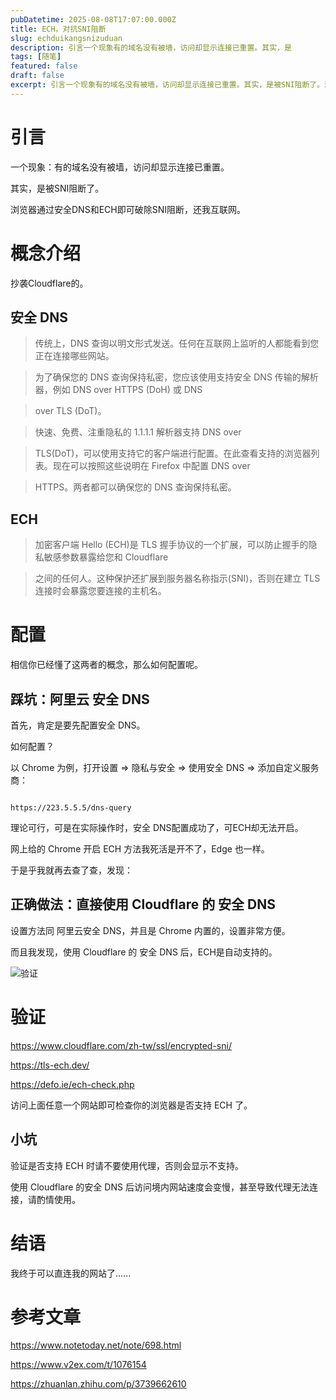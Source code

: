 ```yaml
---
pubDatetime: 2025-08-08T17:07:00.000Z
title: ECH，对抗SNI阻断
slug: echduikangsnizuduan
description: 引言一个现象有的域名没有被墙，访问却显示连接已重置。其实，是
tags: [随笔]
featured: false
draft: false
excerpt: 引言一个现象有的域名没有被墙，访问却显示连接已重置。其实，是被SNI阻断了。浏览器通过安全DNS和ECH即可破除SNI阻断，还我互联网。概念介绍抄袭Cloudflare的。安全DNS传统上，DNS查询
---
```


# 引言
一个现象：有的域名没有被墙，访问却显示连接已重置。

其实，是被SNI阻断了。

浏览器通过安全DNS和ECH即可破除SNI阻断，还我互联网。

# 概念介绍
抄袭Cloudflare的。

## 安全 DNS

> 传统上，DNS 查询以明文形式发送。任何在互联网上监听的人都能看到您正在连接哪些网站。
> 
> 为了确保您的 DNS 查询保持私密，您应该使用支持安全 DNS 传输的解析器，例如 DNS over HTTPS (DoH) 或 DNS
> over TLS (DoT)。
> 
> 快速、免费、注重隐私的 1.1.1.1 解析器支持 DNS over
> TLS(DoT)，可以使用支持它的客户端进行配置。在此查看支持的浏览器列表。现在可以按照这些说明在 Firefox 中配置 DNS over
> HTTPS。两者都可以确保您的 DNS 查询保持私密。

## ECH

> 加密客户端 Hello (ECH)是 TLS 握手协议的一个扩展，可以防止握手的隐私敏感参数暴露给您和 Cloudflare
> 
> 之间的任何人。这种保护还扩展到服务器名称指示(SNI)，否则在建立 TLS 连接时会暴露您要连接的主机名。

# 配置
相信你已经懂了这两者的概念，那么如何配置呢。

## 踩坑：阿里云 安全 DNS
首先，肯定是要先配置安全 DNS。

如何配置？

以 Chrome 为例，打开设置 => 隐私与安全 => 使用安全 DNS => 添加自定义服务商：
```
https://223.5.5.5/dns-query
```

理论可行，可是在实际操作时，安全 DNS配置成功了，可ECH却无法开启。

网上给的 Chrome 开启 ECH 方法我死活是开不了，Edge 也一样。

于是乎我就再去查了查，发现：

## 正确做法：直接使用 Cloudflare 的 安全 DNS

设置方法同 阿里云安全 DNS，并且是 Chrome 内置的，设置非常方便。

而且我发现，使用 Cloudflare 的 安全 DNS 后，ECH是自动支持的。

![验证](https://blog.cll.tw/usr/uploads/2025/08/724064073.png)

# 验证
https://www.cloudflare.com/zh-tw/ssl/encrypted-sni/

https://tls-ech.dev/

https://defo.ie/ech-check.php

访问上面任意一个网站即可检查你的浏览器是否支持 ECH 了。

## 小坑
验证是否支持 ECH 时请不要使用代理，否则会显示不支持。

使用 Cloudflare 的安全 DNS 后访问境内网站速度会变慢，甚至导致代理无法连接，请酌情使用。

# 结语
我终于可以直连我的网站了......

# 参考文章
https://www.notetoday.net/note/698.html

https://www.v2ex.com/t/1076154

https://zhuanlan.zhihu.com/p/3739662610
